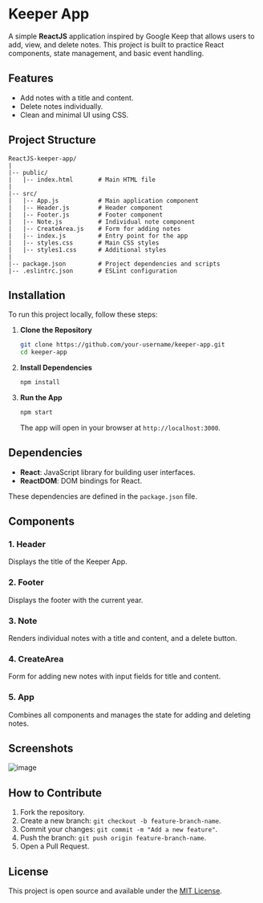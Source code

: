 # Keeper App

A simple **ReactJS** application inspired by Google Keep that allows users to add, view, and delete notes. This project is built to practice React components, state management, and basic event handling.

## Features

- Add notes with a title and content.
- Delete notes individually.
- Clean and minimal UI using CSS.

## Project Structure

```
ReactJS-keeper-app/
|
|-- public/
|   |-- index.html       # Main HTML file
|
|-- src/
|   |-- App.js           # Main application component
|   |-- Header.js        # Header component
|   |-- Footer.js        # Footer component
|   |-- Note.js          # Individual note component
|   |-- CreateArea.js    # Form for adding notes
|   |-- index.js         # Entry point for the app
|   |-- styles.css       # Main CSS styles
|   |-- styles1.css      # Additional styles
|
|-- package.json         # Project dependencies and scripts
|-- .eslintrc.json       # ESLint configuration
```

## Installation

To run this project locally, follow these steps:

1. **Clone the Repository**

   ```bash
   git clone https://github.com/your-username/keeper-app.git
   cd keeper-app
   ```

2. **Install Dependencies**

   ```bash
   npm install
   ```

3. **Run the App**

   ```bash
   npm start
   ```

   The app will open in your browser at `http://localhost:3000`.

## Dependencies

- **React**: JavaScript library for building user interfaces.
- **ReactDOM**: DOM bindings for React.

These dependencies are defined in the `package.json` file.

## Components

### 1. Header
Displays the title of the Keeper App.

### 2. Footer
Displays the footer with the current year.

### 3. Note
Renders individual notes with a title and content, and a delete button.

### 4. CreateArea
Form for adding new notes with input fields for title and content.

### 5. App
Combines all components and manages the state for adding and deleting notes.

## Screenshots
![image](https://github.com/user-attachments/assets/a52a2564-006b-4822-a0b8-7e9e93c8ed2c)


## How to Contribute

1. Fork the repository.
2. Create a new branch: `git checkout -b feature-branch-name`.
3. Commit your changes: `git commit -m "Add a new feature"`.
4. Push the branch: `git push origin feature-branch-name`.
5. Open a Pull Request.

## License

This project is open source and available under the [MIT License](LICENSE).
